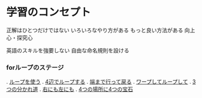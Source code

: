 # 学習のコンセプト


正解はひとつだけではない
いろいろなやり方がある
もっと良い方法がある
向上心・探究心

英語のスキルを強要しない
自由な命名規則を設ける





### forループのステージ

. [ループを使う]()
. [4辺でループする]()
. [端まで行って戻る]()
. [ワープしてループして]()
. [3つの分かれ道]()
. [右にも左にも]()
. [4つの場所に4つの宝石]()